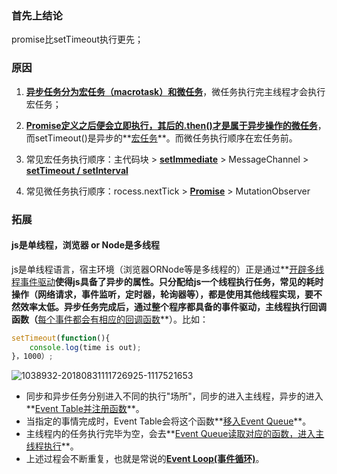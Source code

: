### 首先上结论

  promise比setTimeout执行更先；

### 原因

1. <u>**异步任务分为宏任务（macrotask）和微任务**</u>，微任务执行完主线程才会执行宏任务；

2. **<u>Promise定义之后便会立即执行，其后的.then()才是属于异步操作的微任务</u>**，而setTimeout()是异步的**<u>宏任务</u>**。而微任务执行顺序在宏任务前。
3. 常见宏任务执行顺序：主代码块 > **<u>setImmediate</u>** > MessageChannel > <u>**setTimeout / setInterval**</u>
4. 常见微任务执行顺序：rocess.nextTick > **<u>Promise</u>** > MutationObserver

### 拓展

#### js是单线程，浏览器 or Node是多线程  

​    js是单线程语言，宿主环境（浏览器ORNode等是多线程的）正是通过**<u>开辟多线程事件驱动</u>**使得js具备了异步的属性。
​    只分配给js一个线程执行任务，常见的耗时操作（网络请求，事件监听，定时器，轮询器等），都是使用其他线程实现，要不然效率太低。
​    异步任务完成后，通过整个程序都具备的事件驱动，主线程执行回调函数（**<u>每个事件都会有相应的回调函数</u>**）。比如：

```javascript
setTimeout(function(){
    console.log(time is out);
}，1000）;
```
![1038932-20180831111726925-1117521653](https://user-images.githubusercontent.com/61279134/146214157-93e75a3c-4f78-4b78-9d77-1bdbdcd21f3e.png)
- 同步和异步任务分别进入不同的执行"场所"，同步的进入主线程，异步的进入**<u>Event Table并注册函数</u>**。
- 当指定的事情完成时，Event Table会将这个函数**<u>移入Event Queue</u>**。
- 主线程内的任务执行完毕为空，会去**<u>Event Queue读取对应的函数，进入主线程执行</u>**。
- 上述过程会不断重复，也就是常说的<u>**Event Loop(事件循环)**</u>。

